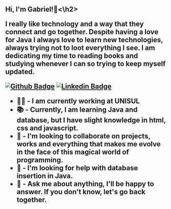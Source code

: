 <h2>Hi, I'm Gabriel!👋<\h2> 


I really like technology and a way that they connect and go together. 
Despite having a love for Java I always love to learn new technologies, always trying not to loot everything I see. I am dedicating my time to reading books and studying whenever I can so trying to keep myself updated.


[![Github Badge](https://img.shields.io/badge/-Github-000?style=flat-square&logo=Github&logoColor=white&link=https://github.com/programacaogabriel/)](https://github.com/programacaogabriel/)
[![Linkedin Badge](https://img.shields.io/badge/-LinkedIn-blue?style=flat-square&logo=Linkedin&logoColor=white&link=https://www.linkedin.com/in/gabrielmartinsdasilva/
)](https://www.linkedin.com/in/gabrielmartinsdasilva/)




-  🧑‍💻 - I am currently working at UNISUL
-  📚   -  Currently, I am learning Java and database, but I have slight knowledge in html, css and javascript.
-  🤝   -  I'm looking to collaborate on projects, works and everything that makes me evolve in the face of this magical world of programming.
-  🤔   -  I'm looking for help with database insertion in Java.
-  💬   -  Ask me about anything, I'll be happy to answer. If you don't know, let's go back together.


